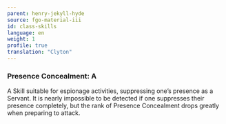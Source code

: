 ```yaml
---
parent: henry-jekyll-hyde
source: fgo-material-iii
id: class-skills
language: en
weight: 1
profile: true
translation: "Clyton"
---
```


### Presence Concealment: A

A Skill suitable for espionage activities, suppressing one’s presence as a Servant. It is nearly impossible to be detected if one suppresses their presence completely, but the rank of Presence Concealment drops greatly when preparing to attack.
